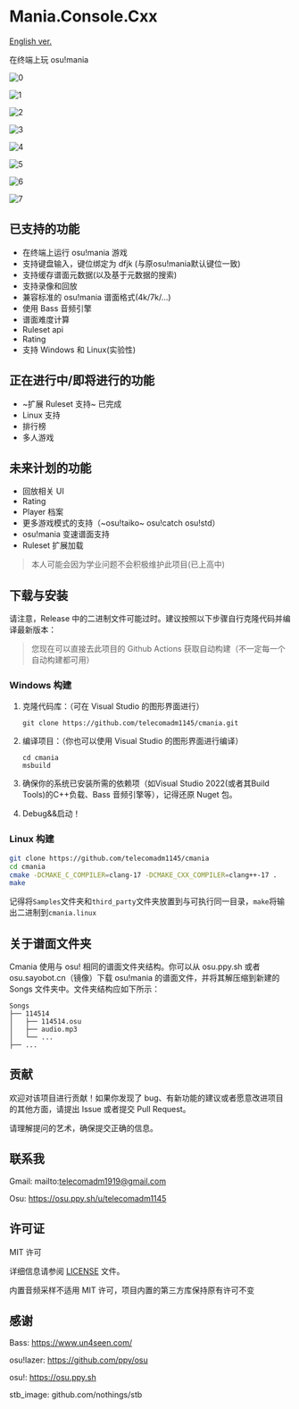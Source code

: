 # Mania.Console.Cxx
[English ver.](README.en.md)

在终端上玩 osu!mania

![0](0.png)

![1](1.png)

![2](2.png)

![3](3.png)

![4](4.png)

![5](5.png)

![6](6.png)

![7](7.png)

## 已支持的功能
- 在终端上运行 osu!mania 游戏
- 支持键盘输入，键位绑定为 dfjk (与原osu!mania默认键位一致)
- 支持缓存谱面元数据(以及基于元数据的搜索)
- 支持录像和回放
- 兼容标准的 osu!mania 谱面格式(4k/7k/...)
- 使用 Bass 音频引擎
- 谱面难度计算
- Ruleset api
- Rating
- 支持 Windows 和 Linux(实验性)

## 正在进行中/即将进行的功能
- ~扩展 Ruleset 支持~ 已完成
- Linux 支持
- 排行榜
- 多人游戏

## 未来计划的功能
- 回放相关 UI
- Rating
- Player 档案
- 更多游戏模式的支持（~osu!taiko~ osu!catch osu!std）
- osu!mania 变速谱面支持
- Ruleset 扩展加载
> 本人可能会因为学业问题不会积极维护此项目(已上高中)

## 下载与安装

请注意，Release 中的二进制文件可能过时。建议按照以下步骤自行克隆代码并编译最新版本：

> 您现在可以直接去此项目的 Github Actions 获取自动构建（不一定每一个自动构建都可用）

### Windows 构建

1. 克隆代码库：（可在 Visual Studio 的图形界面进行）

   ```
   git clone https://github.com/telecomadm1145/cmania.git
   ```

2. 编译项目：（你也可以使用 Visual Studio 的图形界面进行编译）

   ```
   cd cmania
   msbuild
   ```

3. 确保你的系统已安装所需的依赖项（如Visual Studio 2022(或者其Build Tools)的C++负载、Bass 音频引擎等），记得还原 Nuget 包。

4. Debug&&启动！

### Linux 构建

```bash
git clone https://github.com/telecomadm1145/cmania
cd cmania
cmake -DCMAKE_C_COMPILER=clang-17 -DCMAKE_CXX_COMPILER=clang++-17 .
make
```

记得将`Samples`文件夹和`third_party`文件夹放置到与可执行同一目录，`make`将输出二进制到`cmania.linux`

## 关于谱面文件夹

Cmania 使用与 osu! 相同的谱面文件夹结构。你可以从 osu.ppy.sh 或者 osu.sayobot.cn（镜像）下载 osu!mania 的谱面文件，并将其解压缩到新建的 Songs 文件夹中。文件夹结构应如下所示：

```
Songs
├── 114514
│   ├── 114514.osu
│   ├── audio.mp3
│   └── ...
├── ...
```

## 贡献

欢迎对该项目进行贡献！如果你发现了 bug、有新功能的建议或者愿意改进项目的其他方面，请提出 Issue 或者提交 Pull Request。

请理解提问的艺术，确保提交正确的信息。

## 联系我

Gmail: mailto:telecomadm1919@gmail.com

Osu: https://osu.ppy.sh/u/telecomadm1145


## 许可证

MIT 许可

详细信息请参阅 [LICENSE](LICENSE) 文件。

内置音频采样不适用 MIT 许可，项目内置的第三方库保持原有许可不变

## 感谢

Bass: https://www.un4seen.com/

osu!lazer: https://github.com/ppy/osu

osu!: https://osu.ppy.sh

stb_image: github.com/nothings/stb
